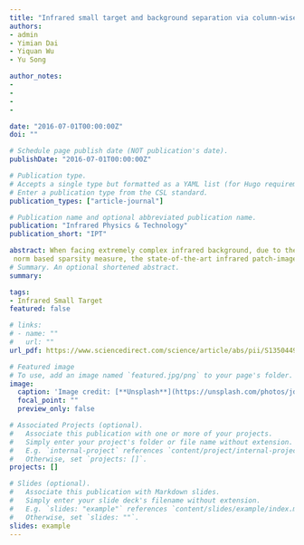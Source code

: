 ```yaml
---
title: "Infrared small target and background separation via column-wise weighted robust principal component analysis"
authors:
- admin
- Yimian Dai
- Yiquan Wu
- Yu Song

author_notes:
- 
-
- 
-

date: "2016-07-01T00:00:00Z"
doi: ""

# Schedule page publish date (NOT publication's date).
publishDate: "2016-07-01T00:00:00Z"

# Publication type.
# Accepts a single type but formatted as a YAML list (for Hugo requirements).
# Enter a publication type from the CSL standard.
publication_types: ["article-journal"]

# Publication name and optional abbreviated publication name.
publication: "Infrared Physics & Technology"
publication_short: "IPT"

abstract: When facing extremely complex infrared background, due to the defect of 
 norm based sparsity measure, the state-of-the-art infrared patch-image (IPI) model would be in a dilemma where either the dim targets are over-shrinked in the separation or the strong cloud edges remains in the target image. In order to suppress the strong edges while preserving the dim targets, a weighted infrared patch-image (WIPI) model is proposed, incorporating structural prior information into the process of infrared small target and background separation. Instead of adopting a global weight, we allocate adaptive weight to each column of the target patch-image according to its patch structure. Then the proposed WIPI model is converted to a column-wise weighted robust principal component analysis (CWRPCA) problem. In addition, a target unlikelihood coefficient is designed based on the steering kernel, serving as the adaptive weight for each column. Finally, in order to solve the CWPRCA problem, a solution algorithm is developed based on Alternating Direction Method (ADM). Detailed experiment results demonstrate that the proposed method has a significant improvement over the other nine classical or state-of-the-art methods in terms of subjective visual quality, quantitative evaluation indexes and convergence rate.
# Summary. An optional shortened abstract.
summary: 

tags:
- Infrared Small Target
featured: false

# links:
# - name: ""
#   url: ""
url_pdf: https://www.sciencedirect.com/science/article/abs/pii/S1350449516300834

# Featured image
# To use, add an image named `featured.jpg/png` to your page's folder. 
image:
  caption: 'Image credit: [**Unsplash**](https://unsplash.com/photos/jdD8gXaTZsc)'
  focal_point: ""
  preview_only: false

# Associated Projects (optional).
#   Associate this publication with one or more of your projects.
#   Simply enter your project's folder or file name without extension.
#   E.g. `internal-project` references `content/project/internal-project/index.md`.
#   Otherwise, set `projects: []`.
projects: []

# Slides (optional).
#   Associate this publication with Markdown slides.
#   Simply enter your slide deck's filename without extension.
#   E.g. `slides: "example"` references `content/slides/example/index.md`.
#   Otherwise, set `slides: ""`.
slides: example
---
```



